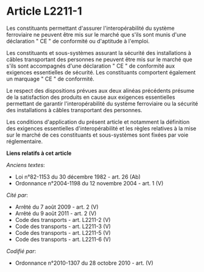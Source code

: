 # Article L2211-1

Les constituants permettant d'assurer l'interopérabilité du système ferroviaire ne peuvent être mis sur le marché que s'ils
sont munis d'une déclaration " CE " de conformité ou d'aptitude à l'emploi. 

Les constituants et sous-systèmes assurant la sécurité des installations à câbles transportant des personnes ne peuvent être
mis sur le marché que s'ils sont accompagnés d'une déclaration " CE " de conformité aux exigences essentielles de sécurité.
Les constituants comportent également un marquage " CE " de conformité. 

Le respect des dispositions prévues aux deux alinéas précédents présume de la satisfaction des produits en cause aux
exigences essentielles permettant de garantir l'interopérabilité du système ferroviaire ou la sécurité des installations à
câbles transportant des personnes. 

Les conditions d'application du présent article et notamment la définition des exigences essentielles d'interopérabilité et
les règles relatives à la mise sur le marché de ces constituants et sous-systèmes sont fixées par voie réglementaire.

**Liens relatifs à cet article**

_Anciens textes_:

  - Loi n°82-1153 du 30 décembre 1982 - art. 26 (Ab)
  - Ordonnance n°2004-1198 du 12 novembre 2004 - art. 1 (V)

_Cité par_:

  - Arrêté du 7 août 2009 - art. 2 (V)
  - Arrêté du 9 août 2011 - art. 2 (V)
  - Code des transports - art. L2211-2 (V)
  - Code des transports - art. L2211-3 (V)
  - Code des transports - art. L2211-5 (V)
  - Code des transports - art. L2211-6 (V)

_Codifié par_:

  - Ordonnance n°2010-1307 du 28 octobre 2010 - art. (V)
